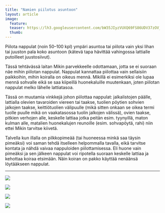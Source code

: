 ```yaml
---
title: "Namien piilotus asuntoon"
layout: article
image:
  feature:
  teaser: https://lh3.googleusercontent.com/bW35JIyzVUXQ69FS86UDV37zOV_JT2_MhH_Mrvrum2E=w245
  thumb:
---
```


Piilota nappulat (noin 50–100 kpl) ympäri asuntoa tai piilota vain yksi lihan tai juuston pala koko asuntoon (kätevä tapa hävittää vahingossa lattialle putoilleet juustosiivut).

Tässä tehtävässä laitan Mikin parvekkeelle odottamaan, jotta se ei suoraan näe mihin piilotan nappulat. Nappulat kannattaa piilottaa vain sellaisiin paikkoihin, mihin koiralla on oikeus mennä. Mikillä ei esimerkiksi ole lupaa mennä sohvalle eikä se saa kiipeillä huonekaluille muutenkaan, joten piilotan nappulat melko lähelle lattiatasoa.

Tässä on muutamia vinkkejä johon piilottaa nappulat: jalkalistojen päälle, lattialla olevien tavaroiden viereen tai taakse, tuolien pöytien sohvien jalkojen taakse, keittiötuolien välipuulle (mikä sitten onkaan se oikea termi tuolle puulle mikä on vaakatasossa tuolin jalkojen välissä), ovien taakse, pitkien verhojen alle, keskelle lattiaa jotka peitän esim. tyynyillä, maton kulman alle, matalien huonekalujen reunoille (esim. sohvapöytä, rahi) niin ettei Mikin tarvitse kiivetä.

Talvella kun illalla on pilkkopimeää (tai huoneessa minkä saa täysin pimeäksi) voi saman tehdä itselleen helpommalla tavalla, eikä tarvitse kontata ja nähdä vaivaa nappuloiden piilottamisessa. Eli huone vain pimeäksi  ja sen jälkeen nappulat voi ripotella suoraan keskelle lattiaa ja kehottaa koiraa etsimään. Näin koiran on pakko käyttää nenäänsä löytääkseen nappulat.

---

[![](https://lh3.googleusercontent.com/6pdSJZA21RVCoC76XtYAFK-AjP4wiPCuy9rffbYzVRc=w800)](https://lh3.googleusercontent.com/6pdSJZA21RVCoC76XtYAFK-AjP4wiPCuy9rffbYzVRc=s0)

[![](https://lh3.googleusercontent.com/qbuGCM9DF1w8UfqphLg4TewD5_Sy1YNnGEEEx4IZzXc=w800)](https://lh3.googleusercontent.com/qbuGCM9DF1w8UfqphLg4TewD5_Sy1YNnGEEEx4IZzXc=s0)

[![](https://lh3.googleusercontent.com/Y8W4sTRWbFaDiH4MMhVuP8mHhuZ_SKDqxoNMjv8vvYM=w800)](https://lh3.googleusercontent.com/Y8W4sTRWbFaDiH4MMhVuP8mHhuZ_SKDqxoNMjv8vvYM=s0)

[![](https://lh3.googleusercontent.com/w4peSg4N18c_uNAo1U08kiiheErrOjYtfRDB3p19oio=w800)](https://lh3.googleusercontent.com/w4peSg4N18c_uNAo1U08kiiheErrOjYtfRDB3p19oio=s0)
